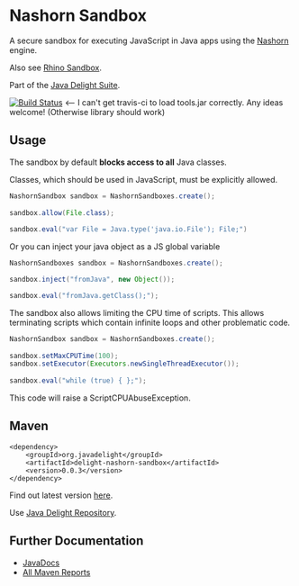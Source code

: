 # Nashorn Sandbox

A secure sandbox for executing JavaScript in Java apps using the [Nashorn](https://docs.oracle.com/javase/8/docs/technotes/guides/scripting/nashorn/) engine.

Also see [Rhino Sandbox](https://github.com/javadelight/delight-rhino-sandbox).

Part of the [Java Delight Suite](https://github.com/javadelight/delight-main#java-delight-suite).

[![Build Status](https://travis-ci.org/javadelight/delight-nashorn-sandbox.svg?branch=master)](https://travis-ci.org/javadelight/delight-nashorn-sandbox) <-- I can't get travis-ci to load tools.jar correctly. Any ideas welcome! (Otherwise library should work)

## Usage

The sandbox by default **blocks access to all** Java classes.

Classes, which should be used in JavaScript, must be explicitly allowed.

```java
NashornSandbox sandbox = NashornSandboxes.create();
     
sandbox.allow(File.class);
     
sandbox.eval("var File = Java.type('java.io.File'); File;")
```

Or you can inject your java object as a JS global variable

```java
NashornSandboxes sandbox = NashornSandboxes.create();

sandbox.inject("fromJava", new Object());

sandbox.eval("fromJava.getClass();");
```

The sandbox also allows limiting the CPU time of scripts. This allows terminating scripts which contain infinite loops and other problematic code.

```java
NashornSandbox sandbox = NashornSandboxes.create();
     
sandbox.setMaxCPUTime(100);
sandbox.setExecutor(Executors.newSingleThreadExecutor());
     
sandbox.eval("while (true) { };");
```

This code will raise a ScriptCPUAbuseException.


## Maven
    
    <dependency>
        <groupId>org.javadelight</groupId>
        <artifactId>delight-nashorn-sandbox</artifactId>
        <version>0.0.3</version>
    </dependency>
    
Find out latest version [here](http://modules.appjangle.com/delight-nashorn-sandbox/latest/project-summary.html).

Use [Java Delight Repository](https://github.com/javadelight/delight-main#maven-repository).
    
## Further Documentation

- [JavaDocs](http://modules.appjangle.com/delight-nashorn-sandbox/latest/apidocs/index.html)
- [All Maven Reports](http://modules.appjangle.com/delight-nashorn-sandbox/latest/project-reports.html)